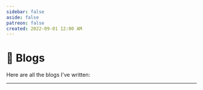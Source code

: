 ```yaml
---
sidebar: false
aside: false
patreon: false
created: 2022-09-01 12:00 AM
---
```


# 📝 Blogs

Here are all the blogs I've written:

<WordCloud :dataList="[
  {name: 'demystifying', value: 2},
  {name: 'git', value: 2},
  {name: 'linux', value: 3},
  {name: 'low-level', value: 1},
  {name: 'nix', value: 1},
  {name: 'productivity', value: 1},
  {name: 'story', value: 1},
  {name: 'uefi', value: 1},
  {name: 'version-control', value: 2},
  ]" :style="{ width: '100%', height: '130px' }" />

---

<BlogList />
